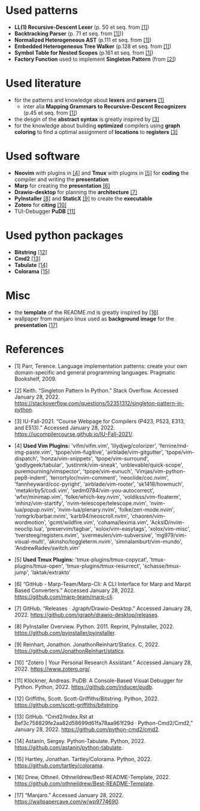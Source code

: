 # Used patterns
- **LL(1) Recursive-Descent Lexer** (p. 50 et seq. from [[1]](#1))
- **Backtracking Parser** (p. 71 et seq. from [[1]](#1)))
- **Normalized Heterogeneous AST** (p.111 et seq. from [[1]](#1))
- **Embedded Heterogeneous Tree Walker** (p.128 et seq. from [[1]](#1))
- **Symbol Table for Nested Scopes** (p.161 et seq. from [[1]](#1))
- **Factory Function** used to implement **Singleton Pattern** (from [[2]](#2))

# Used literature
- for the patterns and knowledge about **lexers** and **parsers** [[1]](#1)
  - inter alia **Mapping Grammars to Recursive-Descent Recognizers** (p.45 et seq. from [[1]](#1))
- the desgin of the **abstract syntax** is greatly inspired by [[3]](#3)
- for the knowledge about building **optimized** compilers using **graph coloring** to find a optimal assignment of **locations** to **registers** [[3]](#3)

# Used software
- **Neovim** with plugins in [[4]](#4) and **Tmux** with plugins in [[5]](#5) for **coding** the compiler and writing the **presentation**
- **Marp** for creating the **presentation** [[6]](#6)
- **Drawio-desktop** for planning the **architecture** [[7]](#7)
- **PyInstaller** [[8]](#8) and **StaticX** [[9]](#9) to create the **executable**
- **Zotero** for **citing** [[10]](#10)
- TUI-Debugger **PuDB** [[11]](#11)

# Used python packages
- **Bitstring** [[12]](#12)
- **Cmd2** [[13]](#13)
- **Tabulate** [[14]](#14)
- **Colorama** [[15]](#15)

# Misc
- the **template** of the README.md is greatly inspired by [[16]](#16)
- wallpaper from manjaro linux used as **background image** for the **presentation** [[17]](#17)

# References
- <a id="1">[1]</a> Parr, Terence. Language implementation patterns: create your own domain-specific and general programming languages. Pragmatic Bookshelf, 2009.
- <a id="2">[2]</a> Keith. “Singleton Pattern In Python.” Stack Overflow. Accessed January 28, 2022. https://stackoverflow.com/questions/52351312/singleton-pattern-in-python.
- <a id="3">[3]</a> IU-Fall-2021. “Course Webpage for Compilers (P423, P523, E313, and E513).” Accessed January 28, 2022. https://iucompilercourse.github.io/IU-Fall-2021/.
- <a id="4">[4]</a> **Used Vim Plugins:**
'vifm/vifm.vim', 'lilydjwg/colorizer', 'ferrine/md-img-paste.vim', 'tpope/vim-fugitive', 'airblade/vim-gitgutter', 'tpope/vim-dispatch', 'honza/vim-snippets', 'tpope/vim-surround', 'godlygeek/tabular', 'justinmk/vim-sneak', 'unblevable/quick-scope', puremourning/vimspector', 'tpope/vim-eunuch', 'Vimjas/vim-python-pep8-indent', 'terrortylor/nvim-comment', 'neoclide/coc.nvim', 'fannheyward/coc-pyright', 'airblade/vim-rooter', 'sk1418/howmuch', 'metakirby5/codi.vim', 'sedm0784/vim-you-autocorrect', 'wfxr/minimap.vim', 'folke/which-key.nvim', 'voldikss/vim-floaterm', 'mhinz/vim-startify', 'nvim-telescope/telescope.nvim', 'nvim-lua/popup.nvim', 'nvim-lua/plenary.nvim', 'folke/zen-mode.nvim', 'romgrk/barbar.nvim', 'karb94/neoscroll.nvim', 'chaoren/vim-wordmotion', 'gcmt/wildfire.vim', 'cohama/lexima.vim', 'AckslD/nvim-neoclip.lua', 'preservim/tagbar', 'xolox/vim-easytags', 'xolox/vim-misc', 'tversteeg/registers.nvim', 'svermeulen/vim-subversive', 'mg979/vim-visual-multi', 'akinsho/toggleterm.nvim', 'simnalamburt/vim-mundo', 'AndrewRadev/switch.vim'
- <a id="5">[5]</a> **Used Tmux Plugins:**
'tmux-plugins/tmux-copycat', 'tmux-plugins/tmux-open', 'tmux-plugins/tmux-resurrect', 'schasse/tmux-jump', 'laktak/extrakto'
- <a id="6">[6]</a> “GitHub - Marp-Team/Marp-Cli: A CLI Interface for Marp and Marpit Based Converters.” Accessed January 28, 2022. https://github.com/marp-team/marp-cli.

- <a id="7">[7]</a> GitHub. “Releases · Jgraph/Drawio-Desktop.” Accessed January 28, 2022. https://github.com/jgraph/drawio-desktop/releases.

- <a id="8">[8]</a> PyInstaller Overview. Python. 2011. Reprint, PyInstaller, 2022. https://github.com/pyinstaller/pyinstaller.

- <a id="9">[9]</a> Reinhart, Jonathon. JonathonReinhart/Staticx. C, 2022. https://github.com/JonathonReinhart/staticx.

- <a id="10">[10]</a> “Zotero | Your Personal Research Assistant.” Accessed January 28, 2022. https://www.zotero.org/.

- <a id="11">[11]</a> Klöckner, Andreas. PuDB: A Console-Based Visual Debugger for Python. Python, 2022. https://github.com/inducer/pudb.

- <a id="12">[12]</a>  Griffiths, Scott. Scott-Griffiths/Bitstring. Python, 2022. https://github.com/scott-griffiths/bitstring.

- <a id="13">[13]</a> GitHub. “Cmd2/Index.Rst at Bef3c758829fe2aa82d58699d61fa78aa961f29d · Python-Cmd2/Cmd2,” January 28, 2022. https://github.com/python-cmd2/cmd2.
- <a id="14">[14]</a> Astanin, Sergey. Python-Tabulate. Python, 2022. https://github.com/astanin/python-tabulate.

- <a id="15">[15]</a> Hartley, Jonathan. Tartley/Colorama. Python, 2022. https://github.com/tartley/colorama.

- <a id="16">[16]</a> Drew, Othneil. Othneildrew/Best-README-Template, 2022. https://github.com/othneildrew/Best-README-Template.

- <a id="17">[17]</a> “Manjaro.” Accessed January 28, 2022. https://wallpapercave.com/w/wp9774690.
